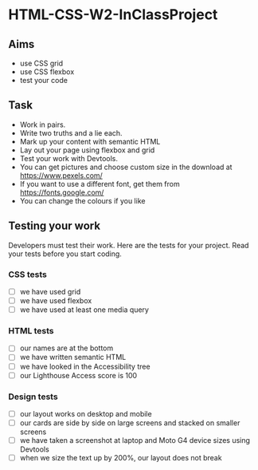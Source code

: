 # HTML-CSS-W2-InClassProject

## Aims

- use CSS grid
- use CSS flexbox
- test your code

## Task

- Work in pairs.
- Write two truths and a lie each.
- Mark up your content with semantic HTML
- Lay out your page using flexbox and grid
- Test your work with Devtools.
- You can get pictures and choose custom size in the download at https://www.pexels.com/
- If you want to use a different font, get them from https://fonts.google.com/
- You can change the colours if you like

## Testing your work

Developers must test their work. Here are the tests for your project. Read your tests before you start coding.

### CSS tests

- [ ] we have used grid
- [ ] we have used flexbox
- [ ] we have used at least one media query

### HTML tests

- [ ] our names are at the bottom
- [ ] we have written semantic HTML
- [ ] we have looked in the Accessibility tree
- [ ] our Lighthouse Access score is 100

### Design tests

- [ ] our layout works on desktop and mobile
- [ ] our cards are side by side on large screens and stacked on smaller screens
- [ ] we have taken a screenshot at laptop and Moto G4 device sizes using Devtools
- [ ] when we size the text up by 200%, our layout does not break
